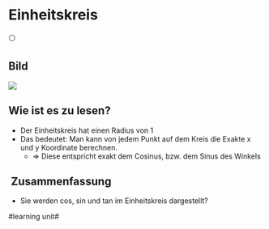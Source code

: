 # Einheitskreis
⚪️

## Bild
![][image-1]

## Wie ist es zu lesen?

- Der Einheitskreis hat einen Radius von 1
- Das bedeutet: Man kann von jedem Punkt auf dem Kreis die Exakte x und y Koordinate berechnen.
	- =\> Diese entspricht exakt dem Cosinus, bzw. dem Sinus des Winkels

##  Zusammenfassung
- Sie werden cos, sin und tan im Einheitskreis dargestellt?

[image-1]:	assets/Bildschirmfoto%202023-05-26%20um%2008.26.54.png

#learning unit#